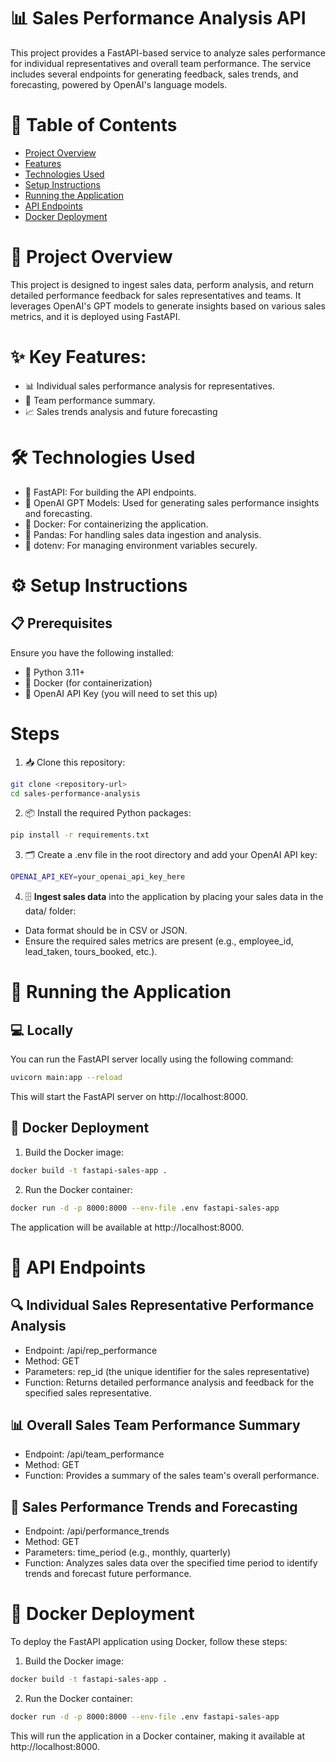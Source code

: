 # 📊 Sales Performance Analysis API
This project provides a FastAPI-based service to analyze sales performance for individual representatives and overall team performance. The service includes several endpoints for generating feedback, sales trends, and forecasting, powered by OpenAI's language models.
# 📑 Table of Contents
- [Project Overview](#heading-title)
- [Features](#heading-title)
- [Technologies Used](#heading-title)
- [Setup Instructions](#heading-title)
- [Running the Application](#heading-title)
- [API Endpoints](#heading-title)
- [Docker Deployment](#heading-title)



# 📖 Project Overview

This project is designed to ingest sales data, perform analysis, and return detailed performance feedback for sales representatives and teams. It leverages OpenAI's GPT models to generate insights based on various sales metrics, and it is deployed using FastAPI.
# ✨ Key Features:
- 📊 Individual sales performance analysis for representatives.
- 👥 Team performance summary.
- 📈 Sales trends analysis and future forecasting

# 🛠️ Technologies Used
- 🚀 FastAPI: For building the API endpoints.
- 🤖 OpenAI GPT Models: Used for generating sales performance insights and forecasting.
- 🐳 Docker: For containerizing the application.
- 🐼 Pandas: For handling sales data ingestion and analysis.
- 🔐 dotenv: For managing environment variables securely.
# ⚙️ Setup Instructions
## 📋 Prerequisites
Ensure you have the following installed:

- 🐍 Python 3.11+
- 🐳 Docker (for containerization)
- 🔑 OpenAI API Key (you will need to set this up)

# Steps



1. 📥 Clone this repository:
```bash
git clone <repository-url>
cd sales-performance-analysis
```
2. 📦 Install the required Python packages:
```bash
pip install -r requirements.txt
```
3. 🗂️ Create a .env file in the root directory and add your OpenAI API key:

```bash
OPENAI_API_KEY=your_openai_api_key_here
```
4. 🗄️ **Ingest sales data** into the application by placing your sales data in the data/ folder:

- Data format should be in CSV or JSON.
- Ensure the required sales metrics are present (e.g., employee_id, lead_taken, tours_booked, etc.).

# 🚀 Running the Application
## 💻 Locally
You can run the FastAPI server locally using the following command:

```bash
uvicorn main:app --reload
```
This will start the FastAPI server on http://localhost:8000.

## 🐳 Docker Deployment
1. Build the Docker image:
```bash
docker build -t fastapi-sales-app .
```
2. Run the Docker container:
```bash
docker run -d -p 8000:8000 --env-file .env fastapi-sales-app
```
The application will be available at http://localhost:8000.

# 📡 API Endpoints
## 🔍 Individual Sales Representative Performance Analysis

- Endpoint: /api/rep_performance
- Method: GET
- Parameters: rep_id (the unique identifier for the sales representative)
- Function: Returns detailed performance analysis and feedback for the specified sales representative.
## 📊 Overall Sales Team Performance Summary

- Endpoint: /api/team_performance
- Method: GET
- Function: Provides a summary of the sales team's overall performance.
## 📅 Sales Performance Trends and Forecasting

- Endpoint: /api/performance_trends
- Method: GET
- Parameters: time_period (e.g., monthly, quarterly)
- Function: Analyzes sales data over the specified time period to identify trends and forecast future performance.


# 🐳 Docker Deployment
To deploy the FastAPI application using Docker, follow these steps:

1. Build the Docker image:
```bash
docker build -t fastapi-sales-app .
```
2. Run the Docker container:
```bash
docker run -d -p 8000:8000 --env-file .env fastapi-sales-app
```
This will run the application in a Docker container, making it available at http://localhost:8000.